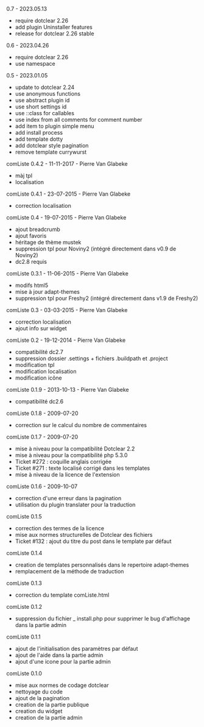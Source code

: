 0.7 - 2023.05.13
* require dotclear 2.26
* add plugin Uninstaller features
* release for dotclear 2.26 stable

0.6 - 2023.04.26
* require dotclear 2.26
* use namespace

0.5 - 2023.01.05
* update to dotclear 2.24
* use anonymous functions
* use abstract plugin id
* use short settings id
* use ::class for callables
* use index from all comments for comment number
* add item to plugin simple menu
* add install process
* add template dotty
* add dotclear style pagination
* remove template currywurst

comListe 0.4.2 - 11-11-2017 - Pierre Van Glabeke
* màj tpl
* localisation

comListe 0.4.1 - 23-07-2015 - Pierre Van Glabeke
* correction localisation

comListe 0.4 - 19-07-2015 - Pierre Van Glabeke
* ajout breadcrumb
* ajout favoris
* héritage de thème mustek
* suppression tpl pour Noviny2 (intégré directement dans v0.9 de Noviny2)
* dc2.8 requis

comListe 0.3.1 - 11-06-2015 - Pierre Van Glabeke
* modifs html5
* mise à jour adapt-themes
* suppression tpl pour Freshy2 (intégré directement dans v1.9 de Freshy2)

comListe 0.3 - 03-03-2015 - Pierre Van Glabeke
* correction localisation
* ajout info sur widget

comListe 0.2 - 19-12-2014 - Pierre Van Glabeke
* compatibilité dc2.7
* suppression dossier .settings + fichiers .buildpath et .project
* modification tpl
* modification localisation
* modification icône

comListe 0.1.9 - 2013-10-13 - Pierre Van Glabeke
* compatibilité dc2.6

comListe 0.1.8 - 2009-07-20
* correction sur le calcul du nombre de commentaires

comListe 0.1.7 - 2009-07-20
* mise à niveau pour la compatibilité Dotclear 2.2
* mise à niveau pour la compatibilité php 5.3.0
* Ticket #272 : coquille anglais corrigée
* Ticket #271 : texte localisé corrigé dans les templates
* mise à niveau de la licence de l'extension

comListe 0.1.6 - 2009-10-07
* correction d'une erreur dans la pagination
* utilisation du plugin translater pour la traduction

comListe 0.1.5
* correction des termes de la licence
* mise aux normes structurelles de Dotclear des fichiers
* Ticket #132 : ajout du titre du post dans le template par défaut

comListe 0.1.4
* creation de templates personnalisés dans le repertoire adapt-themes
* remplacement de la méthode de traduction

comListe 0.1.3
* correction du template comListe.html

comListe 0.1.2
* suppression du fichier _ install.php pour supprimer le bug d'affichage dans la partie admin

comListe 0.1.1
* ajout de l'initialisation des paramètres par défaut
* ajout de l'aide dans la partie admin
* ajout d'une icone pour la partie admin

comListe 0.1.0
* mise aux normes de codage dotclear
* nettoyage du code
* ajout de la pagination
* creation de la partie publique
* creation du widget
* creation de la partie admin
